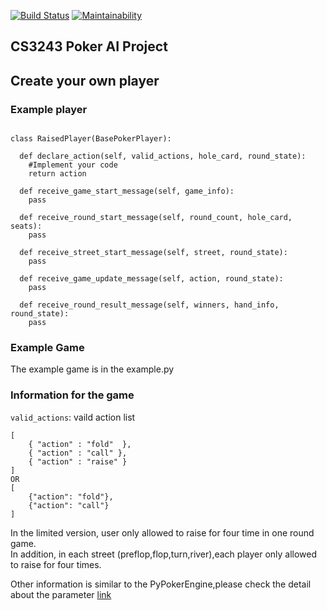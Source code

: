 [![Build Status](https://travis-ci.com/cs3243-project-group-18/poker-ai.svg?branch=master)](https://travis-ci.com/cs3243-project-group-18/poker-ai)
[![Maintainability](https://api.codeclimate.com/v1/badges/2899885f1128dc2d5b42/maintainability)](https://codeclimate.com/github/cs3243-project-group-18/poker-ai/maintainability)

## CS3243 Poker AI Project

## Create your own player
### Example player

```

class RaisedPlayer(BasePokerPlayer):

  def declare_action(self, valid_actions, hole_card, round_state):
    #Implement your code
    return action

  def receive_game_start_message(self, game_info):
    pass

  def receive_round_start_message(self, round_count, hole_card, seats):
    pass

  def receive_street_start_message(self, street, round_state):
    pass

  def receive_game_update_message(self, action, round_state):
    pass

  def receive_round_result_message(self, winners, hand_info, round_state):
    pass
```
### Example Game
The example game is in the example.py

### Information for the game
```valid_actions```: vaild action list


```
[
    { "action" : "fold"  },
    { "action" : "call" },
    { "action" : "raise" }
]
OR 
[
    {"action": "fold"},
    {"action": "call"}
]
```

In the limited version, user only allowed to raise for four time in one round game.    
In addition, in each street (preflop,flop,turn,river),each player only allowed to raise for four times.

Other information is similar to the PyPokerEngine,please check the detail about the parameter [link](https://github.com/ishikota/PyPokerEngine/blob/master/AI_CALLBACK_FORMAT.md)
